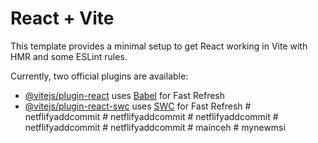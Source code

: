# React + Vite

This template provides a minimal setup to get React working in Vite with HMR and some ESLint rules.

Currently, two official plugins are available:

- [@vitejs/plugin-react](https://github.com/vitejs/vite-plugin-react/blob/main/packages/plugin-react/README.md) uses [Babel](https://babeljs.io/) for Fast Refresh
- [@vitejs/plugin-react-swc](https://github.com/vitejs/vite-plugin-react-swc) uses [SWC](https://swc.rs/) for Fast Refresh
#   n e t f l i f y a d d c o m m i t  
 #   n e t f l i f y a d d c o m m i t  
 # netflifyaddcommit
#   n e t f l i f y a d d c o m m i t  
 #   n e t f l i f y a d d c o m m i t  
 #   m a i n c e h  
 #   m y n e w m s i  
 